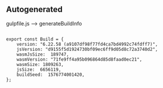



Autogenerated
-------------








gulpfile.js --> generateBuildInfo


  

```

export const Build = {
    version: "6.22.58 (a9107df98f77fd4ca7bd4992c74fdff7)",
    jsVersion: "d9155f5d1924730bf09ec6ff9d05d8c72a3740d2",
    wasmJsSize:  189747,
    wasmVersion: "71fe9ff4a95b096864d85d8faad0ec21",
    wasmSize: 1809263,
    jsSize:  6656119,
    buildSeed:  1576774001420,
};


```




